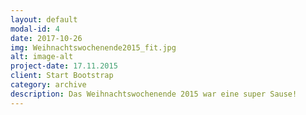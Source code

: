 ```yaml
---
layout: default
modal-id: 4
date: 2017-10-26
img: Weihnachtswochenende2015_fit.jpg
alt: image-alt
project-date: 17.11.2015
client: Start Bootstrap
category: archive
description: Das Weihnachtswochenende 2015 war eine super Sause!
---
```

